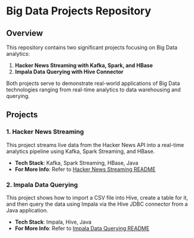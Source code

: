 # Big Data Projects Repository

## Overview

This repository contains two significant projects focusing on Big Data analytics:

1. **Hacker News Streaming with Kafka, Spark, and HBase**
2. **Impala Data Querying with Hive Connector**

Both projects serve to demonstrate real-world applications of Big Data technologies ranging from real-time analytics to data warehousing and querying.

## Projects

### 1. Hacker News Streaming

This project streams live data from the Hacker News API into a real-time analytics pipeline using Kafka, Spark Streaming, and HBase.

- **Tech Stack**: Kafka, Spark Streaming, HBase, Java
- **For More Info**: Refer to [Hacker News Streaming README](./HackernewsStreaming/readme.md)

### 2. Impala Data Querying

This project shows how to import a CSV file into Hive, create a table for it, and then query the data using Impala via the Hive JDBC connector from a Java application.

- **Tech Stack**: Impala, Hive, Java
- **For More Info**: Refer to [Impala Data Querying README](./impala-employees/readme.md)
